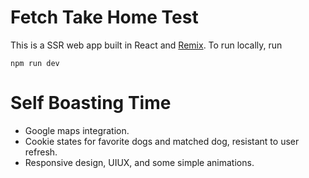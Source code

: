 # Fetch Take Home Test

This is a SSR web app built in React and [Remix](https://remix.run/).
To run locally, run
```
npm run dev
```

# Self Boasting Time
- Google maps integration.
- Cookie states for favorite dogs and matched dog, resistant to user refresh.
- Responsive design, UIUX, and some simple animations.